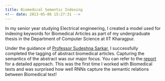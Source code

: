 ```yaml
---
title: Biomedical Semantic Indexing
<!-- date: 2013-05-06 15:27:31 -->
---
```


In my senior year studying Electrical engineering, I created a model used for indexing keywords for Biomedical Articles as part of my undergraduate thesis in the Department of Computer Science at IIT Kharagpur. 

Under the guidance of [Professor Sudeshna Sarkar](http://cse.iitkgp.ac.in/~sudeshna/), I successfully completed the tagging of abstract biomedical articles. Capturing the semantics of the abstract was our major focus. You can refer to the [report](https://sakshiagarwal.github.io/BTPReport.pdf) for a detailed approach. This was the first time I worked with Biomedical texts and was surprised how well RNNs capture the semantic relations between Biomedical text!

